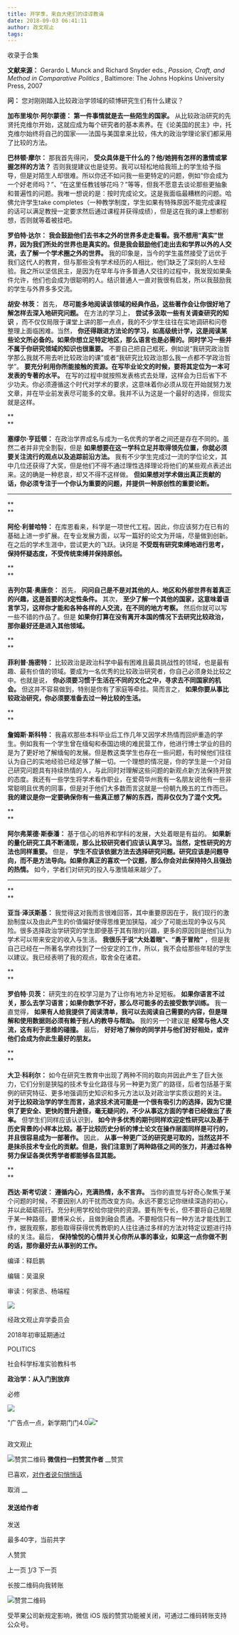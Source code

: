```yaml
---
title: 开学季，来自大佬们的谆谆教诲
date: 2018-09-03 06:41:11
author: 政文观止
tags: 
---
```



收录于合集

**文献来源：** Gerardo L Munck and Richard Snyder eds., _Passion, Craft, and Method
in Comparative Politics_ , Baltimore: The Johns Hopkins University Press, 2007

  

  

 **问：** 您对刚刚踏入比较政治学领域的硕博研究生们有什么建议？

  

**加布里埃尔·阿尔蒙德：** **第一件事情就是去一些陌生的国家。**
从比较政治研究的先贤托克维尔开始，这就应成为每个研究者的基本素养。在《论美国的民主》中，托克维尔始终将自己的国家——法国与美国拿来比较，伟大的政治学理论家们都采用了比较的方法。

  

**巴林顿·摩尔：** 那我首先得问， **受众具体是干什么的？他/她拥有怎样的激情或掌握怎样的方法？**
否则我提建议也是徒劳。我可以轻松地给我班上的学生给予指导，但是对陌生人却很难。所以你还不如问我一些更特定的问题，例如“你会成为一个好老师吗？”、“在这里任教钱够花吗？”等等，但我不愿意去谈论那些更抽象和普遍性的问题。我唯一想说的是：按时完成论文。这是我面临最糟糕的问题。哈佛允许学生take
completes（一种教学制度，学生如果有特殊原因不能完成课程的话可以满足教授一定要求然后通过课程并获得成绩），但是这在我的课上想都别想，否则就等着被挂吧。

  

**罗伯特·达尔：**
**我会鼓励他们去书本之外的世界多走走看看。我不想用“真实”世界，因为我们所处的世界也是真实的。但是我会鼓励他们走出去和学界以外的人交流，去了解一个学术圈之外的世界。**
我的印象是，当今的学生虽然接受了远优于我们这代人的教育，但与那些没有学术经历的人相比，他们缺乏了深刻的人生经验。我之所以坚信民主，是因为在早年与许多普通人交往的过程中，我发现如果条件允许，他们也会成为很聪明的人。结识普通人一直对我很有启发，所以我鼓励我的学生与外界多多交流。

  

**胡安·林茨：** 首先， **尽可能多地阅读该领域的经典作品，这些著作会让你很好地了解怎样去深入地研究问题。** 在方法的学习上，
**尝试多汲取一些有关调查研究的知识** ，而不仅仅局限于课堂上讲的那一点点，我的不少学生往往在实地调研和问卷整理上面临困难。当然，
**你还得跟进方法论的学习，如高级统计学，这是阅读某些论文所必备的。如果你想立足特定地区，那么语言也是必需的。同时学习一些并不属于你研究领域的知识也很重要。**
不要自己把自己框死，例如说“我研究政治哲学那么我就不用去听比较政治的课”或者“我研究比较政治那么我一点都不学政治哲学”。
**要充分利用你所能接触的资源。在写毕业论文的时候，要将其定位为一本可发表的专著的水平。**
在写的过程中就按照发表格式去处理，这样会为日后省下不少功夫。你必须遵循这个时代对学术的要求，这意味着你必须从现在开始就努力发文章，并在毕业前发表尽可能多的文章。我并不认为这是一个最好的选择，但现实就是这样。  

**  
**

**塞缪尔·亨廷顿：** 在政治学界成名与成为一名优秀的学者之间还是存在不同的。虽然二者并非完全割裂，但是
**如果想要在这一学科立足并取得领先位置，你就必须要关注流行的观点以及追踪前沿方法。**
我有不少学生完成过一流的学位论文，其中几位还获得了大奖，但是他们不得不通过理性选择理论将他们的某些观点表述出来。这的确是一种悲哀，却又不得不这样做。
**但如果想对学术做出真正贡献的话，你必须专注于一个你认为重要的问题，并提供一种原创性的重要论断。**

 ****

**  
**

**阿伦·利普哈特：**
在库恩看来，科学是一项世代工程。因此，你应该努力在已有的基础上进一步扩展。在专业发展方面，以写一篇好的论文为开端，尽量做到创新。在之后的学术生涯中，尝试更大的飞跃。诀窍是
**不受既有研究束缚地进行思考，保持怀疑态度，不受传统束缚并保持原创。**

**  
**

**吉列尔莫·奥唐奈：** 首先， **问问自己是不是对其他的人、地区和外部世界有着真正的兴趣，这是首要的决定性条件。** 其次，
**至少了解一个其他的国家，这意味着语言学习，这样你才能和各种各样的人交流，在不同的地方考察。** 然后你就可以写一些不错的作品了。但是
**如果你打算在没有离开本国的情况下去研究比较政治，那你最好还是进入其他领域。**

**  
**

**菲利普·施密特：**
比较政治是政治科学中最有困难且最具挑战性的领域，也是最有趣、最有价值的领域。要成为一名优秀的比较政治研究者，你自己必须身处比较之中。也就是说，
**你必须要习惯于生活在不同的文化之中，寻求去不同国家的机会。** 但这并不容易做到，特别是你有了家庭等牵挂。简而言之，
**如果你要从事比较政治研究，你必须要准备去过一种比较的生活。**

**  
**

**詹姆斯·斯科特：**
我喜欢那些本科毕业后工作几年又因学术热情而回炉重造的学生。例如我有一个学生曾在缅甸和泰国边境的难民营工作，他进行博士学业的目的是为了更好地了解缅甸的发展。但是教这类学生也存在一些问题，有时候他们往往认为自己的实地经验已经足够了解一切。一个理想的情况是，你的学生是一个对自己研究问题具有持续热情的人，与此同时对理解这些问题的新观点新方法保持开放的态度。我还有一些学生将学术看作职业，在爱荷华州我有一名朋友说他有一些非常聪明且优秀的同事，但是对于他们大多数而言这就是一份朝九晚五的工作而已。
**我的建议是你一定要确保你有一些真正想了解的东西，而非仅仅为了混个文凭。**

**  
**

**阿尔弗莱德·斯泰潘：** 基于信心的培养和学科的发展，大处着眼是有益的。
**如果新的量化研究工具不断涌现，那么比较研究者们应该认真学习。当然，定性研究的方法也同样重要。** 但是，
**学生不应该依据方法去选择研究问题。研究应该是问题导向，而不是方法导向。如果你真正的喜欢一个议题，那么你会对此保持持久且强劲的热情。**
如今，学者们对研究的投入与激情越来越少了。

 ****

**  
**

**亚当·泽沃斯基：**
我觉得这对我而言很难回答，其中重要原因在于，我们现行的激励制度以及由此产生的价值偏好使得思维更加狭隘，减少了可能出现的争议与风险。很多选择政治学研究的学生即便基于其有限的兴趣，更多的原因则是他们认为学术可以带来安定的收入与生活。
**我很乐于说“大处着眼”、“勇于冒险”**
，但是我自己已经在一所著名学府找到了一份安定的工作，所以，我不会给那些年轻的学生以建议。我已经表明了我的观点，取舍全在诸君。

**  
**

**罗伯特·贝茨：** 研究生的在校学习是为了让你有地方补足短板。 **如果你语言不过关，那么去学习语言；如果你数学不好，那么尽可能多的去接受数学训练。**
我一直觉得， **如果有人给我提供了阅读清单，我可以去阅读自己需要的内容，但是理解和使用数据则必须有赖于别人的教导与帮助。** 我的另一个建议是
**经常与他人交流，这有利于思维的碰撞。** 最后， **好好地了解你的同学并与他们好好相处，或许他们会成为你此生最好的朋友。**

**  
**

**大卫·科利尔：**
如今在研究生教育中出现了两种不同的取向并因此产生了巨大张力，它们分别是狭隘的技术专业化路径与另一种更为宽广的路径，后者包括基于案例的研究特征、更多地强调历史知识和多元方法以及对政治学实质议题的关注。
**对于比较政治学的学生而言，追求技术流可能是一个很有吸引力的选择，因为它提供了更安全、更快的晋升途径，毫无疑问的，不少从事这方面的学者已经做出了表率。**
但学生们同样应该认识到，
**如今许多优秀的期刊同样欢迎定性研究以及基于历史背景的小样本比较。基于比较历史分析的博士论文在操作层面同样是可行的，并且很容易成为一部著作。** 因此，
**从事一种更广泛的研究是可取的，当然这并不是抹杀技术专业化的贡献。但是，我们注意到了两种路径之间的张力，并通过各种努力保证各类优秀学者都能够各显其能。**

**  
**

**西达·斯考切波：** **遵循内心，充满热情，永不言弃。**
当你的直觉与好奇心聚焦于某个问题的时候，不要因别人的干扰而改变方向。永远不要忘记你继续深造的初心，并以此砥砺前行。充分利用学校给你提供的资源。要有所专长，但不要将自己局限于某一种路径。要博采众长，且做到融会贯通。不要相信只有一种方法才能找到工作，据我观察，那些取得获得优秀教职的人往往通过多样的方法对特定议题进行持续的关注。最后，
**保持愉悦的心情并关心你所从事的事业，如果这一点你做不到的话，那你最好去从事别的工作。**

  

  

编译：释启鹏

编辑：吴温泉

审读：何家丞、杨端程

![](/images/527/2.jpeg)

经政文观止弃学委员会

2018年初审延期通过

  

  

POLITICS

社会科学标准实验教科书

 **政治学：从入门到放弃**

必修

![](/images/527/3.jpeg)

  

  

"广告点一点，新学期门门4.0![](/images/527/4.png)"

![]()

政文观止

![赞赏二维码]() **微信扫一扫赞赏作者** __赞赏

已喜欢，[对作者说句悄悄话](javascript:;)

取消 __

#### 发送给作者

发送

最多40字，当前共字

[](javascript:;) 人赞赏

上一页 [1](javascript:;)/3 下一页

长按二维码向我转账

![赞赏二维码]()

受苹果公司新规定影响，微信 iOS 版的赞赏功能被关闭，可通过二维码转账支持公众号。


